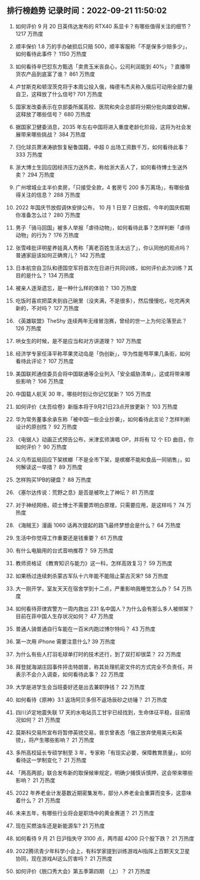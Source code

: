 
## 排行榜趋势 记录时间：2022-09-21 11:50:02
  
  1. 如何评价 9 月 20 日英伟达发布的 RTX40 系显卡？有哪些值得关注的细节？ 1217 万热度
    
  2. 顺丰保价 1.8 万的手办破损后只赔 500，顺丰客服称「不是保多少赔多少」，如何看待此事件？ 1150 万热度
    
  3. 如何看待辛巴怼东方甄选「卖贵玉米丧良心，公司利润能到 40%」？直播带货农产品到底富了谁？ 861 万热度
    
  4. 卢甘斯克和顿涅茨克将于本周公投入俄，梅德韦杰夫称入俄后可动用全部力量自卫，这释放了什么信号? 701 万热度
    
  5. 国家发改委表示在京部委所属高校、医院和央企总部将分期分批向雄安疏解，这释放了哪些信号？ 680 万热度
    
  6. 据国家卫健委消息，2035 年左右中国将进入重度老龄化阶段，这将为社会发展带来哪些挑战？ 384 万热度
    
  7. 归化球员萧涛涛欲恢复秘鲁国籍，中超 0 出场工资数千万，如何看待此事？ 333 万热度
    
  8. 浙大博士生回应因经济压力送外卖，称给浙大丢人了，如何看待博士生送外卖？ 294 万热度
    
  9. 广州增城业主半价卖房，「只接受全款，4 套房亏 200 多万离场」，有哪些值得关注的信息？ 288 万热度
    
  10. 2022 年国庆节放假调休安排公布， 10 月 1 日至 7 日放假，今年的国庆假期你准备怎么过？ 280 万热度
    
  11. 男子「骑马回国」被多人举报「虐待动物」，如何看待此事？怎样判断「虐待动物」的行为？ 176 万热度
    
  12. 张雪峰批评明星养娃真人秀称「离老百姓生活太远了」，你认同他的观点吗？普通家庭该如何正确育儿？ 142 万热度
    
  13. 日本航空自卫队和德国空军将首次在日进行共同训练，如何评价此次训练？其目的是什么？ 134 万热度
    
  14. 被亲人逐渐遗忘，是一种什么样的体验？ 130 万热度
    
  15. 吃饭时喜欢把菜夹到自己碗里（没夹满，不是很多），然后慢慢吃，吃完再夹新的，不对吗？ 127 万热度
    
  16. 《英雄联盟》TheShy 连续两年无缘冒泡赛，曾经的世一上为何沦落至此？ 126 万热度
    
  17. 哄女生的时候，是不是应当和对方讲道理？ 107 万热度
    
  18. 经济学专家任泽平称苹果灵动岛是「伪创新」，华为性能甩苹果几条街，如何看待此评论？ 107 万热度
    
  19. 美国联邦通信委员会将中国联通等企业列入「安全威胁清单」，这或将带来哪些影响？ 106 万热度
    
  20. 中国载人航天 30 年，哪些时刻让你记忆犹新？ 105 万热度
    
  21. 如何评价《太吾绘卷》新版本将于9月21日23点开放更新？ 103 万热度
    
  22. 华为常务董事余承东称「被中国一些企业抄袭」，如何看待此言论？怎样判断设计的原创性？ 92 万热度
    
  23. 《电锯人》动画正式预告公布，米津玄师演唱 OP，并将有 12 个 ED 曲目，你如何评价？ 90 万热度
    
  24. 义乌市监局回应下架槟榔「不是全市下架，是槟榔不能和食品一同销售」，如何解读这一举措？ 89 万热度
    
  25. 怎样购买1PB的硬盘？ 88 万热度
    
  26. 《塞尔达传说：荒野之息》是否是被吹上了神坛？ 81 万热度
    
  27. 对于神经网络，硕士博士不需要弄明白原理，只需要应用，是这样吗？ 74 万热度
    
  28. 《海贼王》漫画 1060 话再次提起的路飞最终梦想会是什么？ 64 万热度
    
  29. 生活中你觉得工作重要还是钱重要？ 61 万热度
    
  30. 有什么电脑用的台式音响推荐？ 59 万热度
    
  31. 教师资格证 《教育知识与能力》这一科，怎样高效复习？ 59 万热度
    
  32. 如果杨过连续刺杀蒙古军队十六年能不能阻止蒙古灭宋? 58 万热度
    
  33. 大一刚开学，室友天天在宿舍学到十二点，严重影响我睡觉怎么办？ 54 万热度
    
  34. 如何看待菲律宾警方一周内救出 231 名中国人？为什么会有那么多人被绑架？目前在菲中国人生存状况如何？ 47 万热度
    
  35. 普通人骑普通自行车能在一百米内跑过博尔特吗？ 43 万热度
    
  36. 第一次用 iPhone 需要注意什么? 39 万热度
    
  37. 为什么有些人打羽毛球单打时的技术还行，到了双打却很菜？ 22 万热度
    
  38. 拜登就海湖庄园事件抨击特朗普，称其处理机密文件的方式完全不负责任，并表示不会介入调查，如何看待此事？ 22 万热度
    
  39. 大学是进学生会当班委好还是出去兼职挣钱？ 22 万热度
    
  40. 如何看待《原神》3.1 返场阿贝多但不返场辰砂之纺锤？ 21 万热度
    
  41. 四川泸定地震失联 17 天的水电站员工甘宇已经找到，生命体征平稳，目前情况如何？ 21 万热度
    
  42. 莫斯科交易所宣布将暂停英镑交易，普京曾表态「俄正放弃使用美元和英镑」，将产生哪些影响？ 21 万热度
    
  43. 多所高校延长专硕学制至 3 年，专家称「有现实必要，保障教育质量」，如何看待这一学制变化？ 21 万热度
    
  44. 「两高两部」联合发布新的取保候审规定，明确少捕慎诉慎押，这会带来哪些影响？ 21 万热度
    
  45. 2022 年养老金计发基数近期密集发布，部分人养老金会重算而变多，这意味着什么？ 21 万热度
    
  46. 未来五年，有哪些行业将会是职场中的黄金赛道？ 21 万热度
    
  47. 现在买燃油车还是新能源车? 21 万热度
    
  48. 如何看待 9 月 21 日沪指失守 3100 点，两市超 4200 只个股下跌？ 21 万热度
    
  49. 2022腾讯青少年科学小会上，有科学家提到训练游戏AI指挥上百颗天文卫星协同，现在游戏AI这么厉害吗？ 21 万热度
    
  50. 如何评价《脱口秀大会》第五季第四期 （上）？ 21 万热度
    